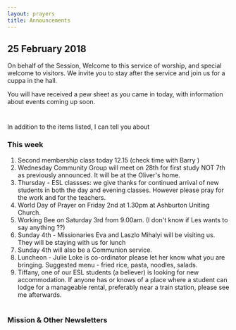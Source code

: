 ```yaml
---
layout: prayers
title: Announcements
---
```

 
## 25 February 2018

On behalf of the Session, Welcome to this service of worship, and special welcome to visitors. We invite you to stay after the service and join us for a cuppa in the hall.

You will have received a pew sheet as you came in today, with information about events coming up soon.

# 

In addition to the items listed, I can tell you about
### This week 
1. Second membership class today 12.15  (check time with Barry )
1. Wednesday Community Group will meet on 28th for first study NOT 7th as previously announced. It will be at the Oliver's home.
1. Thursday - ESL classses: we give  thanks for continued arrival of new students in both the day and evening classes. However please pray for the work and for the teachers.
1. World Day of Prayer on Friday 2nd at 1.30pm at Ashburton Uniting Church.
1. Working Bee on Saturday 3rd from 9.00am. (I don't know if Les wants to say anything ??)
1. Sunday 4th - Missionaries Eva and Laszlo Mihalyi will be visiting us. They will be staying with us for lunch 
1. Sunday 4th will also be a Communion service.
1. Luncheon - Julie Loke is co-ordinator please let her know what you are bringing. Suggested menu - fried rice, pasta, noodles, salads.
1. Tiffany, one of our ESL students (a believer) is looking for new accommodation. If anyone has or knows of a place where a student can lodge for a manageable rental, preferably near a train station, please see me afterwards.   


#


### Mission & Other Newsletters 




